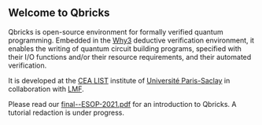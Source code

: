## Welcome to Qbricks

Qbricks is open-source environment for formally verified quantum programming. Embedded in the [Why3](http://why3.lri.fr/) deductive verification environment, it enables the writing of quantum circuit building programs, specified with their I/O functions and/or their resource requirements, and their automated verification.

It is developed at the [CEA LIST](http://www-list.cea.fr/en/) institute of [Université Paris-Saclay](https://www.universite-paris-saclay.fr/en) in collaboration with [LMF](https://lmf-paris-saclay.fr/newsite/).

Please read our [final--ESOP-2021.pdf](https://github.com/Qbricks/qbricks.github.io/files/6414263/final--ESOP-2021.pdf) for an introduction to Qbricks. A tutorial redaction is under progress.



